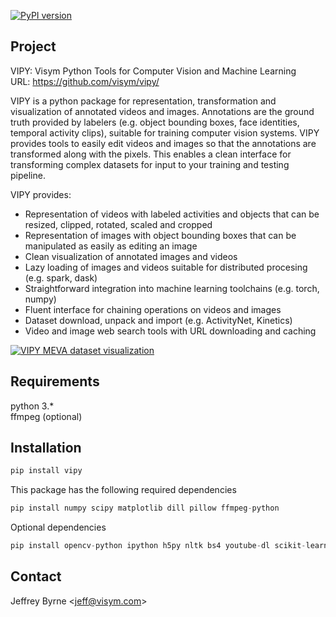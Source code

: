 [![PyPI version](https://badge.fury.io/py/vipy.svg)](https://badge.fury.io/py/vipy)

Project
-------------------
VIPY: Visym Python Tools for Computer Vision and Machine Learning  
URL: https://github.com/visym/vipy/  

VIPY is a python package for representation, transformation and visualization of annotated videos and images.  Annotations are the ground truth provided by labelers (e.g. object bounding boxes, face identities, temporal activity clips), suitable for training computer vision systems.  VIPY provides tools to easily edit videos and images so that the annotations are transformed along with the pixels.  This enables a clean interface for transforming complex datasets for input to your training and testing pipeline.

VIPY provides:  

* Representation of videos with labeled activities and objects that can be resized, clipped, rotated, scaled and cropped
* Representation of images with object bounding boxes that can be manipulated as easily as editing an image
* Clean visualization of annotated images and videos 
* Lazy loading of images and videos suitable for distributed procesing (e.g. spark, dask)
* Straightforward integration into machine learning toolchains (e.g. torch, numpy)
* Fluent interface for chaining operations on videos and images
* Dataset download, unpack and import (e.g. ActivityNet, Kinetics)
* Video and image web search tools with URL downloading and caching

[![VIPY MEVA dataset visualization](http://i3.ytimg.com/vi/_jixHQr5dK4/maxresdefault.jpg)](https://youtu.be/_jixHQr5dK4)


Requirements
-------------------
python 3.*  
ffmpeg (optional)  


Installation
-------------------

```python
pip install vipy
```

This package has the following required dependencies
```python
pip install numpy scipy matplotlib dill pillow ffmpeg-python
```

Optional dependencies
```python
pip install opencv-python ipython h5py nltk bs4 youtube-dl scikit-learn dropbox torch pyyaml dask distributed boto3
```

Contact
-------------------
Jeffrey Byrne <<jeff@visym.com>>
